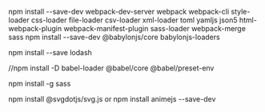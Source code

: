 npm install --save-dev webpack-dev-server webpack webpack-cli style-loader css-loader file-loader csv-loader xml-loader toml yamljs json5 html-webpack-plugin webpack-manifest-plugin sass-loader webpack-merge sass 
npm install --save-dev @babylonjs/core babylonjs-loaders

npm install --save lodash

//npm install -D babel-loader @babel/core @babel/preset-env

npm install -g sass

npm install @svgdotjs/svg.js
or
npm install animejs --save-dev

